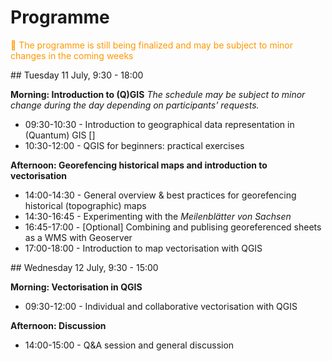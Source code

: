 # Programme
<span style="color:#ff9800">🚧 The programme is still being finalized and may be subject to minor changes in the coming weeks</span>

## Tuesday 11 July, 9:30 - 18:00

**Morning: Introduction to (Q)GIS**
*The schedule may be subject to minor change during the day depending on participants' requests.*
- 09:30-10:30 - Introduction to geographical data representation in (Quantum) GIS []
- 10:30-12:00 - QGIS for beginners: practical exercises

**Afternoon: Georefencing historical maps and introduction to vectorisation**
- 14:00-14:30 - General overview & best practices for georefencing historical (topographic) maps
- 14:30-16:45 - Experimenting with the *Meilenblätter von Sachsen*
- 16:45-17:00 - [Optional] Combining and publising georeferenced sheets as a WMS with Geoserver
- 17:00-18:00 - Introduction to map vectorisation with QGIS

## Wednesday 12 July, 9:30 - 15:00

**Morning: Vectorisation in QGIS**
- 09:30-12:00 - Individual and collaborative vectorisation with QGIS

**Afternoon: Discussion**
- 14:00-15:00 - Q&A session and general discussion
